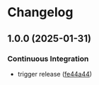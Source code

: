 # Changelog

## 1.0.0 (2025-01-31)


### Continuous Integration

* trigger release ([fe44a44](https://github.com/NEIAAC/privacy/commit/fe44a442ed36de2847d424d3927c74da4a4d4456))
